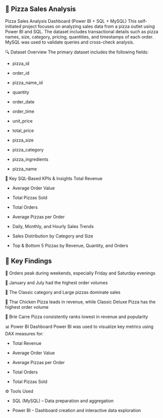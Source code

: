 
## 🍕 Pizza Sales Analysis
Pizza Sales Analysis Dashboard (Power BI + SQL + MySQL)
This self-initiated project focuses on analyzing sales data from a pizza outlet using Power BI and SQL. The dataset includes transactional details such as pizza names, size, category, pricing, quantities, and timestamps of each order. MySQL was used to validate queries and cross-check analysis.

🔍 Dataset Overview
The primary dataset includes the following fields:

+ pizza_id

+ order_id

+ pizza_name_id

+ quantity

+ order_date

+ order_time

+ unit_price

+ total_price

+ pizza_size

+ pizza_category

+ pizza_ingredients

+ pizza_name


🧮 Key SQL-Based KPIs & Insights
Total Revenue

+ Average Order Value

+ Total Pizzas Sold

+ Total Orders

+ Average Pizzas per Order

+ Daily, Monthly, and Hourly Sales Trends

+ Sales Distribution by Category and Size

+ Top & Bottom 5 Pizzas by Revenue, Quantity, and Orders


## 🔑 Key Findings
  📌 Orders peak during weekends, especially Friday and Saturday evenings

  📌 January and July had the highest order volumes

  📌 The Classic category and Large pizzas dominate sales

  📌 Thai Chicken Pizza leads in revenue, while Classic Deluxe Pizza has the highest order volume

  📌 Brie Carre Pizza consistently ranks lowest in revenue and popularity


📊 Power BI Dashboard
Power BI was used to visualize key metrics using DAX measures for:

+ Total Revenue

+ Average Order Value

+ Average Pizzas per Order

+ Total Orders

+ Total Pizzas Sold


⚙️ Tools Used
+ SQL (MySQL) – Data preparation and aggregation

+ Power BI – Dashboard creation and interactive data exploration


